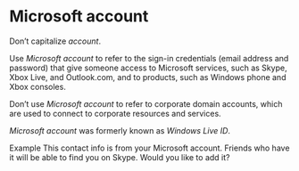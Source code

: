 ﻿# Microsoft account

Don’t capitalize *account*.

Use *Microsoft account*
to refer to the sign-in credentials (email address and password)
that give someone access to Microsoft services, such as Skype,
Xbox Live, and Outlook.com, and to products, such as Windows phone
and Xbox consoles. 

Don’t use *Microsoft account* to refer to corporate domain accounts, which are used to connect to corporate resources and services.

*Microsoft account* was formerly known as *Windows Live ID*.

Example This
contact info is from your Microsoft account. Friends who have it will
be able to find you on Skype. Would you like to add it?
